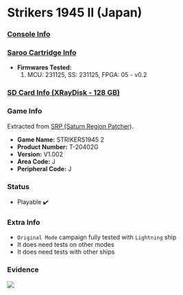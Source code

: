 # Strikers 1945 II (Japan)

### [Console Info](../../../../../Info/Consoles/VA13/README.md)

### [Saroo Cartridge Info](../../../../../Info/Cartridges/RetroGameParadiseStore/1.32F/README.md)

- <b>Firmwares Tested:</b>
  1. MCU: 231125, SS: 231125, FPGA: 05 - v0.2

### [SD Card Info (XRayDisk - 128 GB)](../../../../../Info/SdCards/XRayDisk/128GB/fat32/README.md)

### Game Info

Extracted from [SRP (Saturn Region Patcher)](https://segaxtreme.net/resources/saturn-region-patcher.81/download).

- <b>Game Name:</b> STRIKERS1945 2
- <b>Product Number:</b> T-20402G
- <b>Version:</b> V1.002
- <b>Area Code:</b> J
- <b>Peripheral Code:</b> J

### Status

- Playable :heavy_check_mark:

### Extra Info

- `Original Mode` campaign fully tested with `Lightning` ship
- It does need tests on other modes
- It does need tests with other ships

### Evidence

[![](https://img.youtube.com/vi/oC6GS3qJwuc/0.jpg)](https://www.youtube.com/watch?v=oC6GS3qJwuc)
